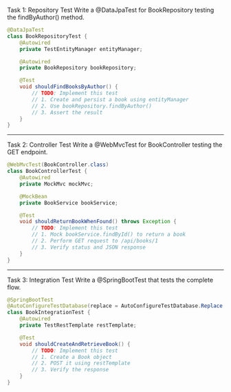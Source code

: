 Task 1: Repository Test
Write a @DataJpaTest for BookRepository testing the findByAuthor() method.
```java
@DataJpaTest
class BookRepositoryTest {
    @Autowired
    private TestEntityManager entityManager;

    @Autowired
    private BookRepository bookRepository;

    @Test
    void shouldFindBooksByAuthor() {
        // TODO: Implement this test
        // 1. Create and persist a book using entityManager
        // 2. Use bookRepository.findByAuthor()
        // 3. Assert the result
    }
}
```
---------------------------------------------------------
Task 2: Controller Test
Write a @WebMvcTest for BookController testing the GET endpoint.
```java
@WebMvcTest(BookController.class)
class BookControllerTest {
    @Autowired
    private MockMvc mockMvc;

    @MockBean
    private BookService bookService;

    @Test
    void shouldReturnBookWhenFound() throws Exception {
        // TODO: Implement this test
        // 1. Mock bookService.findById() to return a book
        // 2. Perform GET request to /api/books/1
        // 3. Verify status and JSON response
    }
}
```
----------------------------------------------------------
Task 3: Integration Test
Write a @SpringBootTest that tests the complete flow.
```java
@SpringBootTest
@AutoConfigureTestDatabase(replace = AutoConfigureTestDatabase.Replace.ANY)
class BookIntegrationTest {
    @Autowired
    private TestRestTemplate restTemplate;

    @Test
    void shouldCreateAndRetrieveBook() {
        // TODO: Implement this test
        // 1. Create a Book object
        // 2. POST it using restTemplate
        // 3. Verify the response
    }
}
```
